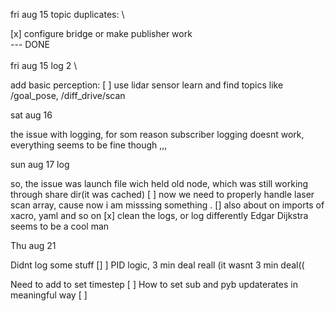 fri aug 15
topic duplicates: \

[x] configure bridge or make publisher work \
--- DONE \
\
fri aug 15 log 2 \

add basic perception: [ ] use lidar sensor
    learn and find topics like /goal_pose, /diff_drive/scan

sat aug 16

the issue with logging, for som reason subscriber logging doesnt work, everything seems to be fine though ,,,

sun aug 17 log 

so, the issue was launch file wich held old node, which was still working through share dir(it was cached)
[ ] now we need to properly handle laser scan array, cause now i am misssing something .
[] also about on imports of xacro, yaml and so on
[x] clean the logs, or log differently
Edgar Dijkstra seems to be a cool man

Thu aug 21 

Didnt log some stuff
[] ] PID logic, 3 min deal reall (it wasnt 3 min deal((

Need to add to set timestep [ ]
How to set sub and pyb updaterates in meaningful way [ ]
